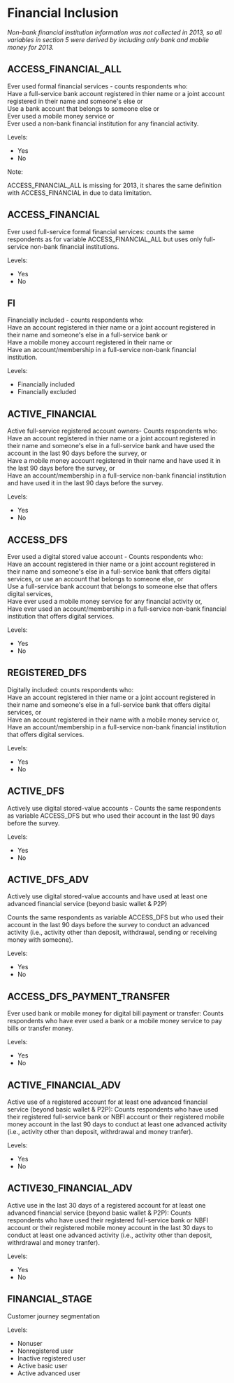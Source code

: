 # Financial Inclusion

*Non-bank financial institution information was not collected in 2013, so all variables in section 5 were derived by including only bank and mobile money for 2013.*

## ACCESS_FINANCIAL_ALL
Ever used formal financial services - counts respondents who:  
    Have a full-service bank account registered in thier name or a joint account registered in their name and someone's else or  
    Use a bank account that belongs to someone else or  
    Ever used a mobile money service or  
    Ever used a non-bank financial institution for any financial activity. 

Levels:

+ Yes
+ No

Note:

ACCESS_FINANCIAL_ALL is missing for 2013, it shares the same definition with ACCESS_FINANCIAL in due to data limitation. 
    
## ACCESS_FINANCIAL 
Ever used full-service formal financial services: counts the same respondents as for variable ACCESS_FINANCIAL_ALL but uses only full-service non-bank financial institutions. 

Levels: 

+ Yes
+ No

## FI
Financially included - counts respondents who:  
Have an account registered in thier name or a joint account registered in their name and someone's else in a full-service bank or  
Have a mobile money account registered in their name or  
Have an account/membership in a full-service non-bank financial institution. 

Levels: 

+ Financially included
+ Financially excluded

## ACTIVE_FINANCIAL		
Active full-service registered account owners- Counts respondents who:  
    Have an account registered in thier name or a joint account registered in their name and someone's else in a full-service bank and have used the account in the last 90 days before the survey, or  
    Have a mobile money account registered in their name and have used it in the last 90 days before the survey, or  
    Have an account/membership in a full-service non-bank financial institution and have used it in the last 90 days before the survey.

Levels: 

+ Yes
+ No

## ACCESS_DFS		
Ever used a digital stored value account - Counts respondents who:  
    Have an account registered in thier name or a joint account registered in their name and someone's else in a full-service bank that offers digital services, or  use an account that belongs to someone else, or  
    Use a full-service bank account that belongs to someone else that offers digital services,  
    Have ever used a mobile money service for any financial activity or,  
    Have ever used an account/membership in a full-service non-bank financial institution that offers digital services.

Levels: 

+ Yes
+ No 

## REGISTERED_DFS		
Digitally included: counts respondents who:  
    Have an account registered in thier name or a joint account registered in their name and someone's else in a full-service bank that offers digital services, or   
    Have an account registered in their name with a mobile money service or,  
    Have an account/membership in a full-service non-bank financial institution that offers digital services. 

Levels: 

+ Yes
+ No

## ACTIVE_DFS		
Actively use digital stored-value accounts - Counts the same respondents as variable ACCESS_DFS but who used their account in the last 90 days before the survey. 

Levels: 

+ Yes
+ No

## ACTIVE_DFS_ADV		
Actively use digital stored-value accounts and have used at least one advanced financial service (beyond basic wallet & P2P)

Counts the same respondents as variable ACCESS_DFS but who used their account in the last 90 days before the survey to conduct an advanced activity (i.e., activity other than deposit, withdrawal, sending or receiving money with someone). 

Levels: 

+ Yes
+ No

## ACCESS_DFS_PAYMENT_TRANSFER		
Ever used bank or mobile money for digital bill payment or transfer: Counts respondents who have ever used a bank or a mobile money service to pay bills or transfer money. 

Levels: 

+ Yes
+ No

## ACTIVE_FINANCIAL_ADV		
Active use of a registered account for at least one advanced financial service (beyond basic wallet & P2P): Counts respondents who have used their registered full-service bank or NBFI account or their registered mobile money account in the last 90 days to conduct at least one advanced activity (i.e., activity other than deposit, withrdrawal and money tranfer).

Levels: 

+ Yes
+ No

## ACTIVE30_FINANCIAL_ADV		
Active use in the last 30 days of a registered account for at least one advanced financial service (beyond basic wallet & P2P): Counts respondents who have used their registered full-service bank or NBFI account or their registered mobile money account in the last 30 days to conduct at least one advanced activity (i.e., activity other than deposit, withrdrawal and money tranfer).

Levels: 

+ Yes
+ No

## FINANCIAL_STAGE		
Customer journey segmentation

Levels:

+ Nonuser
+ Nonregistered user
+ Inactive registered user
+ Active basic user
+ Active advanced user


